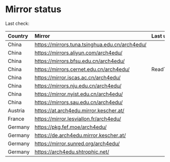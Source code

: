 <script src="./time.js"></script>
# Mirror status
Last check: <script type="text/javascript">localize(1750408404.7857418);</script>

|Country|Mirror|Last update|
|:------|:-----|:----------|
|China|https://mirrors.tuna.tsinghua.edu.cn/arch4edu/|<script type="text/javascript">localize(1750358770);</script>|
|China|https://mirrors.aliyun.com/arch4edu/|<script type="text/javascript">localize(1750358770);</script>|
|China|https://mirrors.bfsu.edu.cn/arch4edu/|<script type="text/javascript">localize(1750358770);</script>|
|China|https://mirrors.cernet.edu.cn/arch4edu/|ReadTimeout|
|China|https://mirror.iscas.ac.cn/arch4edu/|<script type="text/javascript">localize(1750318038);</script>|
|China|https://mirrors.nju.edu.cn/arch4edu/|<script type="text/javascript">localize(1750318038);</script>|
|China|https://mirror.nyist.edu.cn/arch4edu/|<script type="text/javascript">localize(1750358770);</script>|
|China|https://mirrors.sau.edu.cn/arch4edu/|<script type="text/javascript">localize(1731653531);</script>|
|Austria|https://at.arch4edu.mirror.kescher.at/|<script type="text/javascript">localize(1750358770);</script>|
|France|https://mirror.lesviallon.fr/arch4edu/|<script type="text/javascript">localize(1750358770);</script>|
|Germany|https://pkg.fef.moe/arch4edu/|<script type="text/javascript">localize(1750358770);</script>|
|Germany|https://de.arch4edu.mirror.kescher.at/|<script type="text/javascript">localize(1750358770);</script>|
|Germany|https://mirror.sunred.org/arch4edu/|<script type="text/javascript">localize(1750358770);</script>|
|Germany|https://arch4edu.shtrophic.net/|<script type="text/javascript">localize(1750358770);</script>|

<script src="./tablefilter/tablefilter.js"></script>
<script src="./table.js"></script>